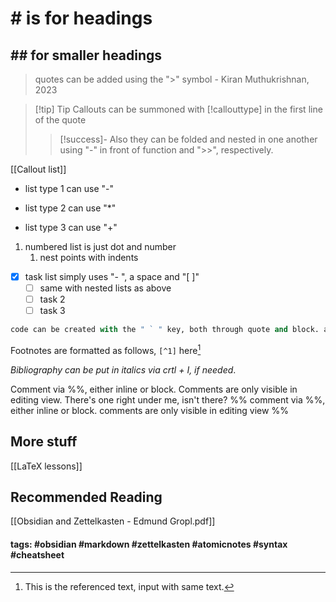 # # is for headings
## ## for smaller headings

> quotes can be added using the ">" symbol
\- Kiran Muthukrishnan, 2023

> [!tip] Tip
> Callouts can be summoned with [!callouttype] in the first line of the quote
> > [!success]- Also
> > they can be folded and nested in one another using "-" in front of function and ">>", respectively.

[[Callout list]]

- list type 1 can use "-"
* list type 2 can use "\*"
+ list type 3 can use "+"

1. numbered list is just dot and number
	1. nest points with indents

- [x] task list simply uses "- ", a space and "\[ ]"
	- [ ] same with nested lists as above
	- [ ] task 2
	- [ ] task 3

```python
code can be created with the " ` " key, both through quote and block. add language abbreviation at top of code block to change colors accordingly.
```

Footnotes are formatted as follows, `[^1]` here[^1]

*Bibliography can be put in italics via crtl + I, if needed*.

[^1]: This is the referenced text, input with same text.

Comment via \%%, either inline or block. Comments are only visible in editing view. There's one right under me, isn't there?
%% 
comment via \%%, either inline or block. comments are only visible in editing view
%%


## More stuff

[[LaTeX lessons]]


## Recommended Reading

[[Obsidian and Zettelkasten - Edmund Gropl.pdf]]

#### tags: #obsidian #markdown #zettelkasten #atomicnotes #syntax #cheatsheet